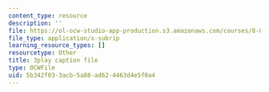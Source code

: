 ```yaml
---
content_type: resource
description: ''
file: https://ol-ocw-studio-app-production.s3.amazonaws.com/courses/8-01sc-classical-mechanics-fall-2016/5b342f033acb5a88ad624463d4e5f0a4_sffRo1-_D8E.vtt
file_type: application/x-subrip
learning_resource_types: []
resourcetype: Other
title: 3play caption file
type: OCWFile
uid: 5b342f03-3acb-5a88-ad62-4463d4e5f0a4
---
```


